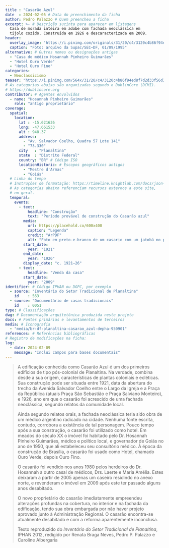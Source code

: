 ```yaml
---
title : "Casarão Azul"
date  : 2024-02-05 # Data do preenchimento da ficha
author: Pedro Palazzo # Quem preencheu a ficha
excerpt: >- # Descrição sucinta para aparecer em listagens
  Casa de morada inteira em adobe com fachada neoclássica em
  tijolo cozido. Construída em 1926 e descaracterizada em 2009.
header:
  overlay_image: "https://i.pinimg.com/originals/31/20/c4/3120c4b86f94ed8f7d2d33f56d38cc0a.jpg"
  caption: "Foto: arquivo da Supac/SEC–DF, 01/09/1995"
alternative: # Outros nomes ou designações antigas
  - "Casa do médico Hosannah Pinheiro Guimarães"
  - "Hotel Ouro Verde"
  - "Hotel Ouro Fino"
categories:
  - Neoclassicismo
teaser: "https://i.pinimg.com/564x/31/20/c4/3120c4b86f94ed8f7d2d33f56d38cc0a.jpg"
# As categorias abaixo são organizadas segundo o DublinCore (DCMI).
# https://dublincore.org
contributor: # Agentes envolvidos
  - name: "Hosannah Pinheiro Guimarães"
    role: "antigo proprietário"
coverage:
  spatial:
    location:
      lat : -15.621636
      long: -47.661533
      alt : 948.37
      address:
        - "Av. Salvador Coelho, Quadra 57 Lote 141"
        - "73.330"
      city   : "Planaltina"
      state  : "Distrito Federal"
      country: "BR" # Código ISO
      locationHistoric: # Escopos geográficos antigos
        - "Mestre d'Armas"
        - "Goiás"
  # Linha do tempo
  # Instruções de formatação: https://timeline.knightlab.com/docs/json-format.html
  # As categorias abaixo referenciam recursos externos a este site,
  # em geral.
  temporal:
    events:
      - text:
          headline: "Construção"
          text: "Período provável de construção do Casarão azul"
        media:
          url: https://placehold.co/600x400
          caption: "Legenda"
          credit: "ArPDF"
          alt: "Foto em preto-e-branco de um casario com um jatobá no primeiro plano"
        start_date:
          year: "1921"
        end_date:
          year: "1926"
        display_date: "c. 1921–26"
      - text:
          headline: "Venda da casa"
        start_date:
          year: "2009"
identifier: # Código IPHAN ou DGPC, por exemplo
  - source: "Inventário do Setor Tradicional de Planaltina"
    id    : 563
  - source: "Documentário de casas tradicionais"
    id    : 0051
type: # Classificações
dwg: # Documentação arquitetônica produzida neste projeto
docs: # Fontes primárias e levantamentos de terceiros
media: # Iconografia
  - "media/br-df-planaltina-casarao_azul-depha-950901"
references: # Referências bibliográficas
# Registro de modificações na ficha:
log:
  - date: 2024-02-09
    message: "Inclui campos para bases documentais"
---
```


<blockquote>

A edificação conhecida como Casarão Azul é um dos primeiros edifícios de
tipo pós-colonial de Planaltina. Na verdade, combina desde a sua origem,
características de plantas coloniais e ecléticas. Sua construção pode
ser situada entre 1921, data da abertura do trecho da Avenida Salvador
Coelho entre o Largo da Igreja e a Praça da República (atuais Praça São
Sebastião e Praça Salviano Monteiro), e 1926, ano em que o casarão foi
acrescido de uma fachada neoclássica, segundo relatos da comunidade
local.

Ainda segundo relatos orais, a fachada neoclássica teria sido obra de um
médico argentino radicado na cidade. Nenhuma fonte escrita, contudo,
corrobora a existência de tal personagem. Pouco tempo após a sua
construção, o casarão foi utilizado como hotel. Em meados do século XX o
imóvel foi habitado pelo Dr. Hosannah Pinheiro Guimarães, médico e
político local, e governador de Goiás no ano de 1950, que ali
estabeleceu seu consultório médico. À época da construção de Brasília, o
casarão foi usado como Hotel, chamado Ouro Verde, depois Ouro Fino.

O casarão foi vendido nos anos 1980 pelos herdeiros do Dr. Hosannah a
outro casal de médicos, Drs. Laerte e Maria Amélia. Estes deixaram a
partir de 2005 apenas um caseiro residindo no anexo norte, e revenderam
o imóvel em 2009 após este ter passado alguns anos desabitado.

O novo proprietário do casarão imediatamente empreendeu alterações
profundas na cobertura, no interior e na fachada da edificação, tendo
sua obra embargada por não haver projeto aprovado junto à Administração
Regional. O casarão encontra-se atualmente desabitado e com a reforma
aparentemente inconclusa.

  <!--
     -Atenção: o texto da descrição só pode ser reproduzido de outras
     -fontes que sejam de domínio público, como os inventários e processos
     -do IPHAN e de outros órgãos públicos.
     -->
  <footer class="figure-caption col-md-8 offset-md-4">Texto reproduzido
  do <cite>Inventário do Setor Tradicional de Planaltina</cite>, IPHAN
  2012, redigido por Renata Braga Neves, Pedro P. Palazzo e Caroline
  Albergaria</footer>
</blockquote>

